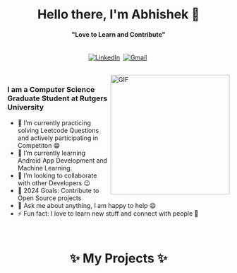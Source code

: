 <p>
  <h1 align="center"><b>Hello there, I'm Abhishek 👋</b></h1>
</p>

<p>
  <h4 align="center"><b>"Love to Learn and Contribute"</b></h4>
</p>

<!--<p align="center">
    <img align="center" alt="visitors" src="https://gpvc.arturio.dev/abhishekjani123" />
</p>
-->
<p align="center">
<br>
 <a href="https://www.linkedin.com/in/abhishek-jani-21a570158/"><img src="https://img.shields.io/badge/linkedin-%230077B5.svg?&style=for-the-badge&logo=linkedin&logoColor=white" alt="LinkedIn" /></a>&nbsp;
<a href="mailto:abhishekjani075@gmail.com?subject=Hello%20Abhishek"><img src="https://img.shields.io/badge/gmail-%23D14836.svg?&style=for-the-badge&logo=gmail&logoColor=white" alt="Gmail"/></a>&nbsp;
</p>
<br>


<img align="right" height="270px" alt="GIF" src="https://cdn.discordapp.com/attachments/702027317282734104/865119664539303976/wifi.gif" />

### I am a Computer Science Graduate Student at Rutgers University 
- 🔭 I’m currently practicing solving Leetcode Questions and actively participating in Competiton  :grin:
- 🌱 I’m currently learning Android App Development and Machine Learning.
- 👯 I’m looking to collaborate with other Developers :wink:
- 🥅 2024 Goals: Contribute to Open Source projects
- 💬 Ask me about anything, I am happy to help :smile:
- ⚡ Fun fact: I love to learn new stuff and connect with people :raised_hands:
<!--- 📈 My Github Stats :-->
<br>
<p align="center">
  <!--<img width="48%" src="https://github-readme-stats.vercel.app/api?username=abhishekjani123&show_icons=true&theme=tokyonight" />
  <img width="48%" src="https://github-readme-streak-stats.herokuapp.com/?user=abhishekjani123&theme=tokyonight" />
  -->
</p>
<!--
<img align="left" src="https://github-readme-stats.vercel.app/api?username=abhishekjani123&show_icons=true&theme=gotham" alt="abhishekjani123" width="55%">
<img src="https://github-readme-stats.vercel.app/api/top-langs/?username=abhishekjani123&show_icons=true&theme=gotham" width="37%" alt="abhishekjani123">
-->
<p>
  <h1 align="center"><b>✨ My Projects ✨</b></h1>
</p>

